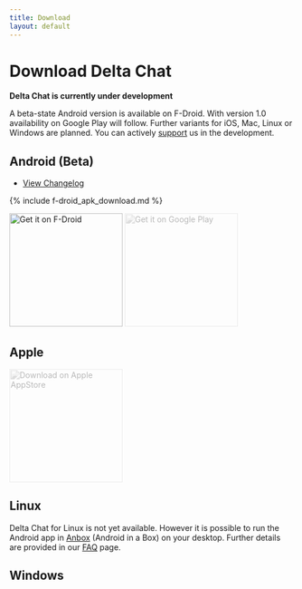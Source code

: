 ```yaml
---
title: Download
layout: default
---
```


# Download Delta Chat

**Delta Chat is currently under development**

A beta-state Android version is available on F-Droid. With version 1.0 availability on Google Play will follow. 
Further variants for iOS, Mac, Linux or Windows are planned.
You can actively [support](support) us in the development.


## Android (Beta)

* [View Changelog](../en/changelog)

{% include f-droid_apk_download.md %}

[<img src="../assets/home/get-it-on-fdroid.png" alt="Get it on F-Droid" width="200" />](https://f-droid.org/app/com.b44t.messenger)
<img src="../assets/home/get-it-on-gplay.png" alt="Get it on Google Play" width="200" style="filter: opacity(.3) grayscale(100%);" />

## Apple

<img src="../assets/home/get-it-on-ios.png" alt="Download on Apple AppStore" width="200" style="filter: opacity(.3) grayscale(100%);" />

## Linux

Delta Chat for Linux is not yet available. However it is possible to run the Android app in [Anbox](https://anbox.io) (Android in a Box) on your desktop.
Further details are provided in our [FAQ](help#multiclient) page.

## Windows


